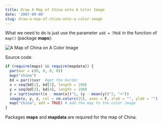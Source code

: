 ```yaml
---
title: Draw A Map of China onto A Color Image
date: '2007-09-08'
slug: draw-a-map-of-china-onto-a-color-image
---
```


What we need to do is just use the parameter `add = TRUE` in the function of `map()` (package **maps**):

![A Map of China on A Color Image](https://db.yihui.name/imgur/jx0ou.png)

Source code:

```r 
if (require(maps) && require(mapdata)) {
  par(mar = c(0, 0, 0, 0))
  map("china")
  bd = par()$usr  #get the border
  x = seq(bd[1], bd[2], length = 100)
  y = seq(bd[3], bd[4], length = 100)
  z = sqrt(outer((x - mean(x))^2, (y - mean(y))^2, "+"))
  image(x, y, z, col = cm.colors(25), axes = F, xlab = "", ylab = "")
  map("china", add = TRUE) # add the map to the color image
}
```

Packages **maps** and **mapdata** are required for the map of China.

